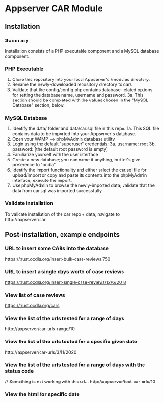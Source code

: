 # Appserver CAR Module

## Installation
### Summary
Installation consists of a PHP executable component and a MySQL database component. 

### PHP Executable
1.  Clone this repository into your local Appserver's /modules directory.
2.  Rename the newly-downloaded repository directory to car/.
3.  Validate that the config/config.php contains database-related options for setting the database name, username and password.
3a.  This section should be completed with the values chosen in the "MySQL Database" section, below.

### MySQL Database
1. Identify the data/ folder and data/car.sql file in this repo.
1a.  This SQL file contains data to be imported into your Appserver's database.
2.  Open your WAMP --> phpMyAdmin database utility
3.  Login using the default "superuser" credentials:
3a.   username: root
3b.   password: [the default root password is empty]
4.  Familiarize yourself with the user interface
5.  Create a new database; you can name it anything, but let's give preference to "ocdla"
6.  Identify the import functionality and either select the car.sql file for upload/import or copy and paste its contents into the phpMyAdmin interface; execute the import.
7.  Use phpMyAdmin to browse the newly-imported data; validate that the data from car.sql was imported successfully.

### Validate installation
To validate installation of the car repo + data, navigate to http://appserver/car.



## Post-installation, example endpoints
### URL to insert some CARs into the database
https://trust.ocdla.org/insert-bulk-case-reviews/750


### URL to insert a single days worth of case reviews
https://trust.ocdla.org/insert-single-case-reviews/12/6/2018


### View list of case reviews
https://trust.ocdla.org/cars

### View the list of the urls tested for a range of days
http://appserver/car-urls-range/10

### View the list of the urls tested for a specific given date
http://appserver/car-urls/3/11/2020

### View the list of the urls tested for a range of days with the status code
// Something is not working with this url...
http://appserver/test-car-urls/10

### View the html for specific date
